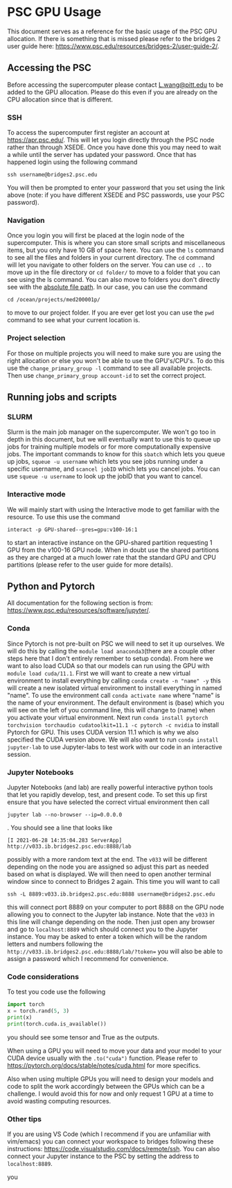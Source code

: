 # PSC GPU Usage

This document serves as a reference for the basic usage of the PSC GPU allocation. If there is something that is missed please refer to the bridges 2 user guide here: https://www.psc.edu/resources/bridges-2/user-guide-2/.

## Accessing the PSC

Before accessing the supercomputer please contact L.wang@pitt.edu to be added to the GPU allocation. Please do this even if you are already on the CPU allocation since that is different.

### SSH

To access the supercomputer first register an account at https://apr.psc.edu/. This will let you login directly through the PSC node rather than through XSEDE. Once you have done this you may need to wait a while until the server has updated your password. Once that has happened login using the following command 

```
ssh username@bridges2.psc.edu
```

You will then be prompted to enter your password that you set using the link above (note: if you have different XSEDE and PSC passwords, use your PSC password). 

### Navigation

Once you login you will first be placed at the login node of the supercomputer. This is where you can store small scripts and miscellaneous items, but you only have 10 GB of space here. You can use the `ls` command to see all the files and folders in your current directory. The `cd` command will let you navigate to other folders on the server. You can use `cd ..` to move up in the file directory or `cd folder/` to move to a folder that you can see using the ls command. You can also move to folders you don't directly see with the [absolute file path](https://www.linux.com/training-tutorials/absolute-path-vs-relative-path-linuxunix/). In our case, you can use the command 

```
cd /ocean/projects/med200001p/
```

 to move to our project folder. If you are ever get lost you can use the `pwd` command to see what your current location is. 

### Project selection

For those on multiple projects you will need to make sure you are using the right allocation or else you won't be able to use the GPU's/CPU's. To do this use the `change_primary_group -l` command to see all available projects. Then use `change_primary_group account-id` to set the correct project.

## Running jobs and scripts

### SLURM 

Slurm is the main job manager on the supercomputer. We won't go too in depth in this document, but we will eventually want to use this to queue up jobs for training multiple models or for more computationally expensive jobs. The important commands to know for this `sbatch` which lets you queue up jobs, `squeue -u username` which lets you see jobs running under a specific username, and `scancel jobID` which lets you cancel jobs. You can use  `squeue -u username` to look up the jobID that you want to cancel. 

### Interactive mode

We will mainly start with using the Interactive mode to get familiar with the resource. To use this use the command

```
interact -p GPU-shared--gres=gpu:v100-16:1
```

to start an interactive instance on the GPU-shared partition requesting 1 GPU from the v100-16 GPU node. When in doubt use the shared partitions as they are charged at a much lower rate that the standard GPU and CPU partitions (please refer to the user guide for more details). 

## Python and Pytorch

All documentation for the following section is from: https://www.psc.edu/resources/software/jupyter/.

### Conda

Since Pytorch is not pre-built on PSC we will need to set it up ourselves. We will do this by calling the `module load anaconda3`(there are a couple other steps here that I don't entirely remember to setup conda). From here we want to also load CUDA so that our models can run using the GPU with `module load cuda/11.1`. First we will want to create a new virtual environment to install everything by calling `conda create -n "name" -y` this will create a new isolated virtual environment to install everything in named "name". To use the environment call `conda activate name` where "name" is the name of your environment. The default environment is (base) which you will see on the left of you command line, this will change to (name) when you activate your virtual environment. Next run `conda install pytorch torchvision torchaudio cudatoolkit=11.1 -c pytorch -c nvidia` to install Pytorch for GPU. This uses CUDA version 11.1 which is why we also specified the CUDA version above. We will also want to run `conda install jupyter-lab` to use Jupyter-labs to test work with our code in an interactive session. 

### Jupyter Notebooks

Jupyter Notebooks (and lab) are really powerful interactive python tools that let you rapidly develop, test, and present code. To set this up first ensure that you have selected the correct virtual environment then call 

```
jupyter lab --no-browser --ip=0.0.0.0
```

 . You should see a line that looks like 

```
[I 2021-06-28 14:35:04.283 ServerApp] http://v033.ib.bridges2.psc.edu:8888/lab
```

 possibly with a more random text at the end. The `v033` will be different depending on the node you are assigned so adjust this part as needed based on what is displayed.  We will then need to open another terminal window since to connect to Bridges 2 again. This time you will want to call 

```
ssh -L 8889:v033.ib.bridges2.psc.edu:8888 username@bridges2.psc.edu
```

this will connect port 8889 on your computer to port 8888 on the GPU node allowing you to connect to the Jupyter lab instance. Note that the `v033` in this line will change depending on the node. Then just open any browser and go to `localhost:8889` which should connect you to the Jupyter instance. You may be asked to enter a token which will be the random letters and numbers following the `http://v033.ib.bridges2.psc.edu:8888/lab/?token=` you will also be able to assign a password which I recommend for convenience.

### Code considerations

To test you code use the following

```python
import torch
x = torch.rand(5, 3)
print(x)
print(torch.cuda.is_available())
```

you should see some tensor and True as the outputs.

When using a GPU you will need to move your data and your model to your CUDA device usually with the `.to("cuda")` function. Please refer to https://pytorch.org/docs/stable/notes/cuda.html for more specifics. 

Also when using multiple GPUs you will need to design your models and code to split the work accordingly between the GPUs which can be a challenge. I would avoid this for now and only request 1 GPU at a time to avoid wasting computing resources.

### Other tips

If you are using VS Code (which I recommend if you are unfamiliar with vim/emacs) you can connect your workspace to bridges following these instructions: https://code.visualstudio.com/docs/remote/ssh. You can also connect your Jupyter instance to the PSC by setting the address to `localhost:8889`. 

 you 